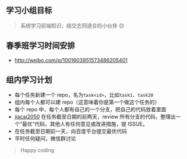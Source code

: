 ## 学习小组目标

> 系统学习前端知识，结交志同道合的小伙伴 😊

## 春季班学习时间安排

- http://weibo.com/p/1001603951573486205401

## 组内学习计划

- 每个任务新建一个 repo，名为`task<id>`，比如`task1`、`task20`
- 组内每个人都可以建 repo（这意味着你是第一个做这个任务的）
- 每个 repo 中，每个人都有自己的一个分支，把自己的代码放着里面
- [jiacai2050](https://github.com/jiacai2050) 在任务截至日期的前两天，review 所有分支的代码，整理出一个“最优”代码，其他人有任何意见或改进措施，提 ISSUE。
- 在任务截至日期前一天，向百度平台提交最优代码
- 平时任何疑问，微信群讨论


> Happy coding
